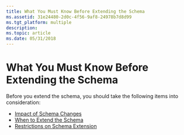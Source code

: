 ```yaml
---
title: What You Must Know Before Extending the Schema
ms.assetid: 31e24480-2d0c-4f56-9af8-24978b7d8d99
ms.tgt_platform: multiple
description: 
ms.topic: article
ms.date: 05/31/2018
---
```


# What You Must Know Before Extending the Schema

Before you extend the schema, you should take the following items into consideration:

-   [Impact of Schema Changes](impact-of-schema-changes.md)
-   [When to Extend the Schema](when-to-extend-the-schema.md)
-   [Restrictions on Schema Extension](restrictions-on-schema-extension.md)

 

 




